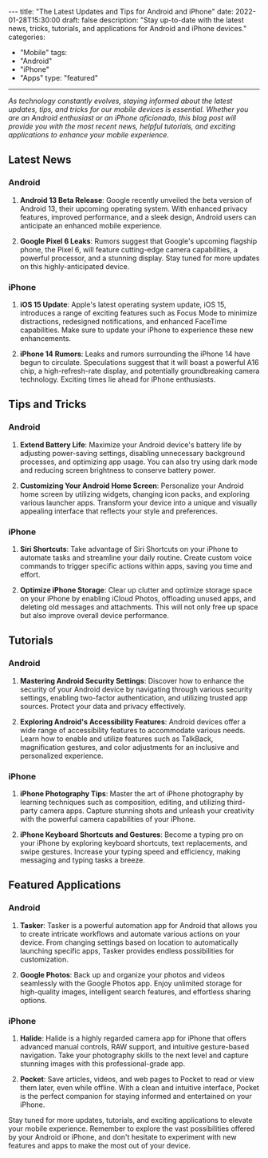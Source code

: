 --- title: "The Latest Updates and Tips for Android and iPhone"
date: 2022-01-28T15:30:00
draft: false
description: "Stay up-to-date with the latest news, tricks, tutorials, and applications for Android and iPhone devices."
categories:
- "Mobile"
tags:
- "Android"
- "iPhone"
- "Apps"
type: "featured"
---

*As technology constantly evolves, staying informed about the latest updates, tips, and tricks for our mobile devices is essential. Whether you are an Android enthusiast or an iPhone aficionado, this blog post will provide you with the most recent news, helpful tutorials, and exciting applications to enhance your mobile experience.*

## Latest News

### Android
1. **Android 13 Beta Release**: Google recently unveiled the beta version of Android 13, their upcoming operating system. With enhanced privacy features, improved performance, and a sleek design, Android users can anticipate an enhanced mobile experience.

2. **Google Pixel 6 Leaks**: Rumors suggest that Google's upcoming flagship phone, the Pixel 6, will feature cutting-edge camera capabilities, a powerful processor, and a stunning display. Stay tuned for more updates on this highly-anticipated device.

### iPhone
1. **iOS 15 Update**: Apple's latest operating system update, iOS 15, introduces a range of exciting features such as Focus Mode to minimize distractions, redesigned notifications, and enhanced FaceTime capabilities. Make sure to update your iPhone to experience these new enhancements.

2. **iPhone 14 Rumors**: Leaks and rumors surrounding the iPhone 14 have begun to circulate. Speculations suggest that it will boast a powerful A16 chip, a high-refresh-rate display, and potentially groundbreaking camera technology. Exciting times lie ahead for iPhone enthusiasts.

## Tips and Tricks

### Android
1. **Extend Battery Life**: Maximize your Android device's battery life by adjusting power-saving settings, disabling unnecessary background processes, and optimizing app usage. You can also try using dark mode and reducing screen brightness to conserve battery power.

2. **Customizing Your Android Home Screen**: Personalize your Android home screen by utilizing widgets, changing icon packs, and exploring various launcher apps. Transform your device into a unique and visually appealing interface that reflects your style and preferences.

### iPhone
1. **Siri Shortcuts**: Take advantage of Siri Shortcuts on your iPhone to automate tasks and streamline your daily routine. Create custom voice commands to trigger specific actions within apps, saving you time and effort.

2. **Optimize iPhone Storage**: Clear up clutter and optimize storage space on your iPhone by enabling iCloud Photos, offloading unused apps, and deleting old messages and attachments. This will not only free up space but also improve overall device performance.

## Tutorials

### Android
1. **Mastering Android Security Settings**: Discover how to enhance the security of your Android device by navigating through various security settings, enabling two-factor authentication, and utilizing trusted app sources. Protect your data and privacy effectively.

2. **Exploring Android's Accessibility Features**: Android devices offer a wide range of accessibility features to accommodate various needs. Learn how to enable and utilize features such as TalkBack, magnification gestures, and color adjustments for an inclusive and personalized experience.

### iPhone
1. **iPhone Photography Tips**: Master the art of iPhone photography by learning techniques such as composition, editing, and utilizing third-party camera apps. Capture stunning shots and unleash your creativity with the powerful camera capabilities of your iPhone.

2. **iPhone Keyboard Shortcuts and Gestures**: Become a typing pro on your iPhone by exploring keyboard shortcuts, text replacements, and swipe gestures. Increase your typing speed and efficiency, making messaging and typing tasks a breeze.

## Featured Applications

### Android
1. **Tasker**: Tasker is a powerful automation app for Android that allows you to create intricate workflows and automate various actions on your device. From changing settings based on location to automatically launching specific apps, Tasker provides endless possibilities for customization.

2. **Google Photos**: Back up and organize your photos and videos seamlessly with the Google Photos app. Enjoy unlimited storage for high-quality images, intelligent search features, and effortless sharing options.

### iPhone
1. **Halide**: Halide is a highly regarded camera app for iPhone that offers advanced manual controls, RAW support, and intuitive gesture-based navigation. Take your photography skills to the next level and capture stunning images with this professional-grade app.

2. **Pocket**: Save articles, videos, and web pages to Pocket to read or view them later, even while offline. With a clean and intuitive interface, Pocket is the perfect companion for staying informed and entertained on your iPhone.

Stay tuned for more updates, tutorials, and exciting applications to elevate your mobile experience. Remember to explore the vast possibilities offered by your Android or iPhone, and don't hesitate to experiment with new features and apps to make the most out of your device.
